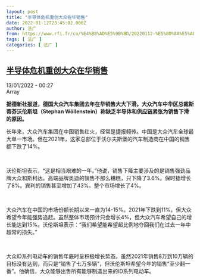 ```yaml
---
layout: post
title: "半导体危机重创大众在华销售"
date: 2022-01-12T23:45:02.000Z
author: 法广
from: https://www.rfi.fr/cn/%E4%B8%AD%E5%9B%BD/20220112-%E5%8D%8A%E5%AF%BC%E4%BD%93%E5%8D%B1%E6%9C%BA%E9%87%8D%E5%88%9B%E5%A4%A7%E4%BC%97%E5%9C%A8%E5%8D%8E%E9%94%80%E5%94%AE
tags: [ 法广 ]
categories: [ 法广 ]
---
```

<!--1642031102000-->
[半导体危机重创大众在华销售](https://www.rfi.fr/cn/%E4%B8%AD%E5%9B%BD/20220112-%E5%8D%8A%E5%AF%BC%E4%BD%93%E5%8D%B1%E6%9C%BA%E9%87%8D%E5%88%9B%E5%A4%A7%E4%BC%97%E5%9C%A8%E5%8D%8E%E9%94%80%E5%94%AE)
------

<div>
<div>13/01/2022 - 00:27</div>Array<p><strong>                    据德新社报道，德国大众汽车集团去年在华销售大大下滑。大众汽车中华区总裁斯蒂芬沃伦斯坦（Stephan Wöllenstein）称缺乏半导体和供应链紧张为销售下滑的原因。                </strong></p><div >                    <p>长年来，大众汽车集团在中国销售红火，经常是捷报频传。中国是大众汽车全球最大单一市场。但在2021年，这家总部位于沃尔夫斯堡的汽车制造商在中国的销售额下跌了14%。</p><p> </p><p>沃伦斯坦表示，“这是相当艰难的一年。”他说，销售下降主要涉及的是销售强劲品牌大众和斯柯达。高端品牌奥迪的销售不那么糟糕，只下降了3.6%。保时捷增长了8%。宾利的销售甚至增加了43%。整个市场增长了4%。</p><p> </p><p>大众汽车在中国的市场份额长期以来一直为14-15%。2021年下跌到11%。但大众希望今年能强势追赶。虽然整体市场预计只会增长4%，但大众汽车希望自己的增长能达到15%。沃伦斯坦表示：“我们希望能希望超比例地夺回我们在过去一年中超常的损失。”</p><p> </p><p>大众ID系列电动车的销售年底时呈积极增长势态。虽然2021年销售8万到10万辆的目标没有达到，而只是“销售了七万多辆”，但沃伦斯坦希望今年的销售“至少翻一番”。他确信，大众能够出售所有能够制造出来的ID系列电动车。</p>                                            <div data-selfpromo-newsletter>    </div>    <div data-selfpromo-app>    </div>                </div>
</div>

